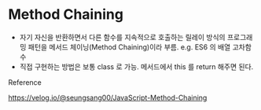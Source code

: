 # Method Chaining

- 자기 자신을 반환하면서 다른 함수를 지속적으로 호출하는 릴레이 방식의 프로그래밍 패턴을 메서드 체이닝(Method Chaining)이라 부름. e.g. ES6 의 배열 고차함수
- 직접 구현하는 방법은 보통 class 로 가능. 메서드에서 this 를 return 해주면 된다.

Reference

https://velog.io/@seungsang00/JavaScript-Method-Chaining
